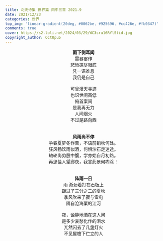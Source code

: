 ```yaml
---
title: 刈夫诗集 世界篇 雨中三首 2021.9
date: 2021/12/23
categories: 世界
top_img: 'linear-gradient(20deg, #0062be, #925696, #cc426e, #fb0347)'
comments: true
cover: https://s2.loli.net/2024/03/29/WC3sru16RYlStid.jpg
copyright_author: Oct0pu5
---
```


<center>
<b>雨下侧耳闻</b><br>
雷暴霎作<br>
悲愤掠尽眼底<br>
凭一语难息<br>
我仍是自己<br>
<br>
可曾漫天寻迹<br>
也识世间高低<br>
俯首案间<br>
是我再无力<br>
人间烟火<br>
不过是路向西<br>
</center>
<br>
<br>
<center>
<b>风雨尚不停</b><br>
争春夏梦冬作苦，不语前销秋何处。<br>
狂风畅饮雨似酒，何惧沙石走迷途。<br>
轴轮尚剪股中腹，学亦始自月初路。<br>
再思佳人望廊夜，我言此景何糊涂！<br>
</center>
<br>
<br>
<center>
<b>阵雨一日</b><br>
雨 淅沥着打在石板上<br>
踱过了三分之二的夏秋<br>
季风吹来了寂与雷电<br>
隔自沧海栗的江河<br>
<br>
夜，谧静地洒在这人间<br>
是多少哀愁化作的泪水<br>
兀然闪去了几盏灯火<br>
不见屋檐下伫立的人<br>
</center>